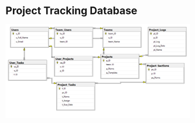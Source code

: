 # Project Tracking Database
<html>
  <img src='https://github.com/Schwartz1/ProjectTracking/blob/master/DB.png'>
</html>
